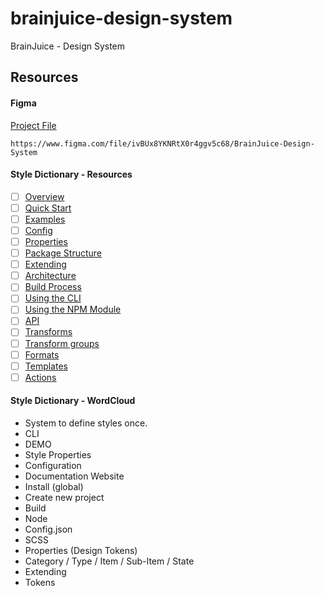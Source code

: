 # brainjuice-design-system

BrainJuice - Design System

## Resources

#### Figma

[Project File](https://www.figma.com/file/ivBUx8YKNRtX0r4ggv5c68/BrainJuice-Design-System)

```
https://www.figma.com/file/ivBUx8YKNRtX0r4ggv5c68/BrainJuice-Design-System
```

#### Style Dictionary - Resources

- [ ] [Overview](https://amzn.github.io/style-dictionary/#/README)
- [ ] [Quick Start](https://amzn.github.io/style-dictionary/#/quick_start)
- [ ] [Examples](https://amzn.github.io/style-dictionary/#/examples)
- [ ] [Config](https://amzn.github.io/style-dictionary/#/config)
- [ ] [Properties](https://amzn.github.io/style-dictionary/#/properties)
- [ ] [Package Structure](https://amzn.github.io/style-dictionary/#/package_structure)
- [ ] [Extending](https://amzn.github.io/style-dictionary/#/extending)
- [ ] [Architecture](https://amzn.github.io/style-dictionary/#/architecture)
- [ ] [Build Process](https://amzn.github.io/style-dictionary/#/build_process)
- [ ] [Using the CLI](https://amzn.github.io/style-dictionary/#/using_the_cli)
- [ ] [Using the NPM Module](https://amzn.github.io/style-dictionary/#/using_the_npm_module)
- [ ] [API](https://amzn.github.io/style-dictionary/#/api)
- [ ] [Transforms](https://amzn.github.io/style-dictionary/#/transforms)
- [ ] [Transform groups](https://amzn.github.io/style-dictionary/#/transform_groups)
- [ ] [Formats](https://amzn.github.io/style-dictionary/#/formats)
- [ ] [Templates](https://amzn.github.io/style-dictionary/#/templates)
- [ ] [Actions](https://amzn.github.io/style-dictionary/#/actions)

#### Style Dictionary - WordCloud

- System to define styles once.
- CLI
- DEMO
- Style Properties
- Configuration
- Documentation Website
- Install (global)
- Create new project
- Build
- Node
- Config.json
- SCSS
- Properties (Design Tokens)
- Category / Type / Item / Sub-Item / State
- Extending
- Tokens
